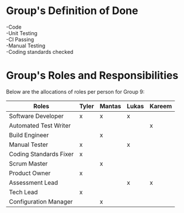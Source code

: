 # Group's Definition of Done

-Code                                                                                               
-Unit Testing                                                             
-CI Passing                                                                               
-Manual Testing                                                                                                                                                                 
-Coding standards checked                                                                              

# Group's Roles and Responsibilities

Below are the allocations of roles per person for Group 9:

| Roles                    | Tyler   | Mantas  | Lukas   | Kareem   |
| ------------------------ | ---------- | ---------- | ---------- | ---------- |
| Software Developer       | x          | x          | x          |            |
| Automated Test Writer    |            |            |            | x          |
| Build Engineer           |            | x          |            |            |
| Manual Tester            | x          |            | x          |            |
| Coding Standards Fixer   | x          |            |            |            |
| Scrum Master             |            | x          |            |            |
| Product Owner            | x          |            |            |            |
| Assessment Lead          |            |            | x          | x          |
| Tech Lead                | x          |            |            |            |
| Configuration Manager    |            | x          |            |            |

